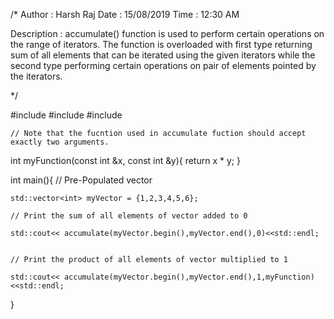 /*
 Author : Harsh Raj
 Date : 15/08/2019
 Time : 12:30 AM

 Description : accumulate() function is used to perform certain operations on the range of iterators. The function is overloaded
 with first type returning sum of all elements that can be iterated using the given iterators while the second type performing certain operations on pair of elements pointed by the iterators.

 */

#include <iostream>
#include <numeric>
#include <vector>

    // Note that the fucntion used in accumulate fuction should accept exactly two arguments.
int myFunction(const int &x, const int &y){
    return x * y;
}

int main(){
    // Pre-Populated vector 

    std::vector<int> myVector = {1,2,3,4,5,6};

    // Print the sum of all elements of vector added to 0

    std::cout<< accumulate(myVector.begin(),myVector.end(),0)<<std::endl;


    // Print the product of all elements of vector multiplied to 1
    
    std::cout<< accumulate(myVector.begin(),myVector.end(),1,myFunction)<<std::endl;

}